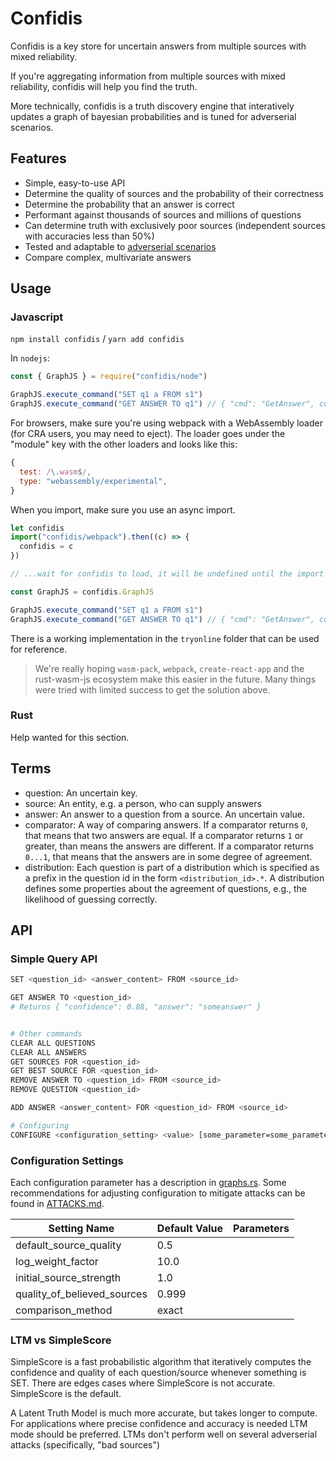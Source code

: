 # Confidis

Confidis is a key store for uncertain answers from multiple sources with mixed reliability.

If you're aggregating information from multiple sources with mixed reliability, confidis will help you find the truth.

More technically, confidis is a truth discovery engine that interatively updates a graph of bayesian probabilities and
is tuned for adverserial scenarios.

## Features

* Simple, easy-to-use API
* Determine the quality of sources and the probability of their correctness
* Determine the probability that an answer is correct
* Performant against thousands of sources and millions of questions
* Can determine truth with exclusively poor sources (independent sources with accuracies less than 50%) 
* Tested and adaptable to [adverserial scenarios](https://github.com/waoai/confidis/blob/master/ATTACKS.md)
* Compare complex, multivariate answers

## Usage

### Javascript

`npm install confidis` / `yarn add confidis`

In `nodejs`:

```javascript
const { GraphJS } = require("confidis/node")

GraphJS.execute_command("SET q1 a FROM s1")
GraphJS.execute_command("GET ANSWER TO q1") // { "cmd": "GetAnswer", confidience: 0.5, answer: "a" }
```

For browsers, make sure you're using webpack with a WebAssembly loader (for CRA users, you may need to eject). The loader goes under the "module"
key with the other loaders and looks like this:
```javascript
{
  test: /\.wasm$/,
  type: "webassembly/experimental",
}
```

When you import, make sure you use an async import.

```javascript
let confidis
import("confidis/webpack").then((c) => {
  confidis = c
})

// ...wait for confidis to load, it will be undefined until the import promise resolves

const GraphJS = confidis.GraphJS

GraphJS.execute_command("SET q1 a FROM s1")
GraphJS.execute_command("GET ANSWER TO q1") // { "cmd": "GetAnswer", confidience: 0.5, answer: "a" }
```

There is a working implementation in the `tryonline` folder that can be used for reference.

> We're really hoping `wasm-pack`, `webpack`, `create-react-app` and the rust-wasm-js ecosystem make this easier in the future. Many things were
> tried with limited success to get the solution above.

### Rust

Help wanted for this section.

## Terms

- question: An uncertain key.
- source: An entity, e.g. a person, who can supply answers
- answer: An answer to a question from a source. An uncertain value.
- comparator: A way of comparing answers. If a comparator returns `0`, that means that two answers are equal. If a comparator returns `1` or greater, than means the answers are different. If a comparator returns `0...1`, that means that the answers are in some degree of agreement.
- distribution: Each question is part of a distribution which is specified as a prefix in the question id in the form `<distribution_id>.*`. A distribution defines some properties about the agreement of questions, e.g., the likelihood of guessing correctly.

## API

### Simple Query API

```bash
SET <question_id> <answer_content> FROM <source_id>

GET ANSWER TO <question_id>
# Returns { "confidence": 0.88, "answer": "someanswer" }


# Other commands
CLEAR ALL QUESTIONS
CLEAR ALL ANSWERS
GET SOURCES FOR <question_id>
GET BEST SOURCE FOR <question_id>
REMOVE ANSWER TO <question_id> FROM <source_id>
REMOVE QUESTION <question_id>

ADD ANSWER <answer_content> FOR <question_id> FROM <source_id>

# Configuring
CONFIGURE <configuration_setting> <value> [some_parameter=some_parameter_value ...]
```

### Configuration Settings

Each configuration parameter has a description in [graphs.rs](https://github.com/waoai/confidis/blob/master/src/graph.rs). Some
recommendations for adjusting configuration to mitigate attacks can be found in [ATTACKS.md](https://github.com/waoai/confidis/blob/master/ATTACKS.md).

| Setting Name                |  Default Value | Parameters |
| --------------------------- |  ------------- | ---------- |
| default_source_quality      |  0.5           |            |
| log_weight_factor           |  10.0          |            |
| initial_source_strength     |  1.0           |            |
| quality_of_believed_sources |  0.999         |            |
| comparison_method           |  exact         |            |

### LTM vs SimpleScore

SimpleScore is a fast probabilistic algorithm that iteratively computes the confidence
and quality of each question/source whenever something is SET. There are edges cases
where SimpleScore is not accurate. SimpleScore is the default.

A Latent Truth Model is much more accurate, but takes longer to compute. For applications
where precise confidence and accuracy is needed LTM mode should be preferred. LTMs don't
perform well on several adverserial attacks (specifically, "bad sources")
